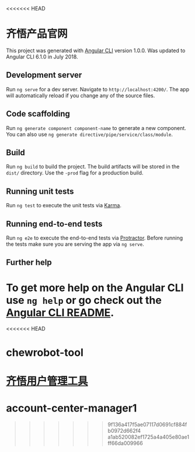 <<<<<<< HEAD
# 齐悟产品官网

This project was generated with [Angular CLI](https://github.com/angular/angular-cli) version 1.0.0.
Was updated to Angular CLI 6.1.0 in July 2018.

## Development server

Run `ng serve` for a dev server. Navigate to `http://localhost:4200/`. The app will automatically reload if you change any of the source files.

## Code scaffolding

Run `ng generate component component-name` to generate a new component. You can also use `ng generate directive/pipe/service/class/module`.

## Build

Run `ng build` to build the project. The build artifacts will be stored in the `dist/` directory. Use the `-prod` flag for a production build.

## Running unit tests

Run `ng test` to execute the unit tests via [Karma](https://karma-runner.github.io).

## Running end-to-end tests

Run `ng e2e` to execute the end-to-end tests via [Protractor](http://www.protractortest.org/).
Before running the tests make sure you are serving the app via `ng serve`.

## Further help

To get more help on the Angular CLI use `ng help` or go check out the [Angular CLI README](https://github.com/angular/angular-cli/blob/master/README.md).
=======
<<<<<<< HEAD
# chewrobot-tool
[齐悟用户管理工具](https://robot-service.centaurstech.com)
=======
# account-center-manager1

>>>>>>> 9f136a417f5ae07117d0691cf884fb0972d662f4
>>>>>>> a1ab520082ef1725a4a405e80ae1ff66da009966
